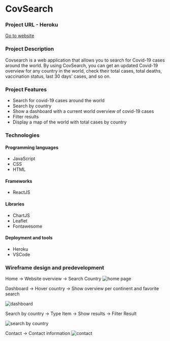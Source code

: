 <h1>CovSearch</h1>

<h3>Project URL - Heroku</h3>

[Go to website](https://quiet-peak-08322.herokuapp.com/)

<h3>Project Description</h3>

Covsearch is a web application that allows you to search for Covid-19 cases around the world. By using CovSearch, you can get an updated Covid-19 overview for any country in the world, check their total cases, total deaths, vaccination status, last 30 days' cases, and so on.

<h3>Project Features </h3>

<ul>
    <li>Search for covid-19 cases around the world</li>
    <li>Search by country</li>
    <li>Show a dashboard with a current world overview of covid-19 cases</li>
    <li>Filter results</li>
    <li>Display a map of the world with total cases by country</li>
</ul>

<h3>Technologies</h3>

<h4>Programming languages</h4>
<ul>
    <li>JavaScript</li>
    <li>CSS</li>
    <li>HTML</li> 
</ul>
<h4>Frameworks</h4>
<ul>
    <li>ReactJS</li>
</ul>
<h4>Libraries</h4>
<ul>
    <li>ChartJS</li>
    <li>Leaflet</li>
    <li>Fontawesome</li>
</ul>
<h4>Deployment and tools</h4>
<ul>
    <li>Heroku</li>
    <li>VSCode</li>
</ul>

<h3>Wireframe design and predevelopment</h3>

Home -> Website overview -> Search Country
<img src="https://github.com/pamelaposada/covsearch-react/blob/main/project-proposal/home.png" alt="home page">

Dashboard -> Hover country -> Show overview per continent and favorite search

<img src="https://github.com/pamelaposada/covsearch-react/blob/main/project-proposal/dashboard.png" alt="dashboard">

Search by country -> Type Item -> Show results -> Filter Result

 <img src="https://github.com/pamelaposada/covsearch-react/blob/main/project-proposal/search-by-country.png" alt="search by country">

Contact -> Contact information
<img src="https://github.com/pamelaposada/covsearch-react/blob/main/project-proposal/contact.png" alt="contact">
